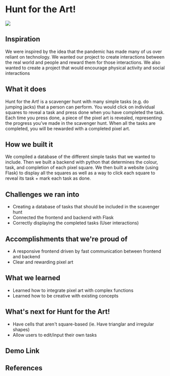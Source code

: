 # Hunt for the Art!
![](https://github.com/ryan-lam/Hunt-for-the-Art/blob/main/Huntforart_logo.png)

## Inspiration
We were inspired by the idea that the pandemic has made many of us over reliant on technology. We wanted our project to create interactions between the real world and people and reward them for those interactions. We also wanted to create a project that would encourage physical activity and social interactions

## What it does
Hunt for the Art! is a scavenger hunt with many simple tasks (e.g. do jumping jacks) that a person can perform. You would click on individual squares to reveal a task and press done when you have completed the task. Each time you press done, a piece of the pixel art is revealed, representing the progress you’ve made in the scavenger hunt. When all the tasks are completed, you will be rewarded with a completed pixel art.

## How we built it
We compiled a database of the different simple tasks that we wanted to include. Then we built a backend with python that determines the colour, task, and completion of each pixel square. We then built a website (using Flask) to display all the squares as well as a way to click each square to reveal its task + mark each task as done.

## Challenges we ran into
- Creating a database of tasks that should be included in the scavenger hunt
- Connected the frontend and backend with Flask
- Correctly displaying the completed tasks (User interactions)

## Accomplishments that we're proud of
- A responsive frontend driven by fast communication between frontend and backend
- Clear and rewarding pixel art

## What we learned
- Learned how to integrate pixel art with complex functions
- Learned how to be creative with existing concepts

## What's next for Hunt for the Art!
- Have cells that aren't square-based (ie. Have trianglar and irregular shapes)
- Allow users to edit/input their own tasks

## Demo Link


## References
